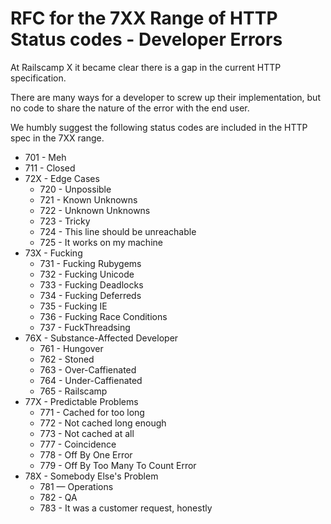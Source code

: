 # RFC for the 7XX Range of HTTP Status codes - Developer Errors

At Railscamp X it became clear there is a gap in the current HTTP specification.

There are many ways for a developer to screw up their implementation, but no code to share the nature of the error with the end user.

We humbly suggest the following status codes are included in the HTTP spec in the 7XX range.

  * 701 - Meh
  * 711 - Closed
  * 72X - Edge Cases
    - 720 - Unpossible
    - 721 - Known Unknowns
    - 722 - Unknown Unknowns
    - 723 - Tricky
    - 724 - This line should be unreachable
    - 725 - It works on my machine
  * 73X - Fucking
    - 731 - Fucking Rubygems
    - 732 - Fucking Unicode
    - 733 - Fucking Deadlocks
    - 734 - Fucking Deferreds
    - 735 - Fucking IE
    - 736 - Fucking Race Conditions
    - 737 - FuckThreadsing
  * 76X - Substance-Affected Developer
    - 761 - Hungover
    - 762 - Stoned
    - 763 - Over-Caffienated
    - 764 - Under-Caffienated
    - 765 - Railscamp
  * 77X - Predictable Problems
    - 771 - Cached for too long
    - 772 - Not cached long enough
    - 773 - Not cached at all
    - 777 - Coincidence
    - 778 - Off By One Error
    - 779 - Off By Too Many To Count Error
  * 78X - Somebody Else's Problem
    - 781 — Operations
    - 782 - QA
    - 783 - It was a customer request, honestly
